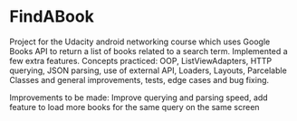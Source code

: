 # FindABook

Project for the Udacity android networking course which uses Google Books API to return a list of books related to a search term. Implemented a few extra features.
Concepts practiced: OOP, ListViewAdapters, HTTP querying, JSON parsing, use of external API, Loaders, Layouts, Parcelable Classes and general improvements, tests, edge cases and bug fixing.

Improvements to be made: Improve querying and parsing speed, add feature to load more books for the same query on the same screen
